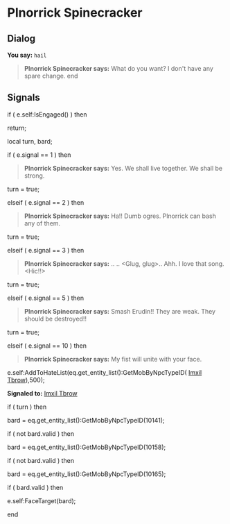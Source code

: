 # Plnorrick Spinecracker
## Dialog

**You say:** `hail`



>**Plnorrick Spinecracker says:** What do you want? I don't have any spare change.
end

## Signals

if ( e.self:IsEngaged() ) then


return;


local turn, bard;



if ( e.signal == 1 ) then


>**Plnorrick Spinecracker says:** Yes. We shall live together. We shall be strong.


turn = true;

elseif ( e.signal == 2 ) then


>**Plnorrick Spinecracker says:** Ha!! Dumb ogres. Plnorrick can bash any of them.


turn = true;

elseif ( e.signal == 3 ) then


>**Plnorrick Spinecracker says:** <Clap>.. <Clap>.. <Glug, glug>.. Ahh. I love that song. <Hic!!>


turn = true;



elseif ( e.signal == 5 ) then


>**Plnorrick Spinecracker says:** Smash Erudin!! They are weak. They should be destroyed!!


turn = true;

elseif ( e.signal == 10 ) then














>**Plnorrick Spinecracker says:** My fist will unite with your face.


e.self:AddToHateList(eq.get_entity_list():GetMobByNpcTypeID( [Imxil Tbrow](/npc/10012)),500); 


**Signaled to:**  [Imxil Tbrow](/npc/10012)



if ( turn ) then


bard = eq.get_entity_list():GetMobByNpcTypeID(10141);





if ( not bard.valid ) then



bard = eq.get_entity_list():GetMobByNpcTypeID(10158);





if ( not bard.valid ) then 



bard = eq.get_entity_list():GetMobByNpcTypeID(10165);





if ( bard.valid ) then



e.self:FaceTarget(bard);

end
